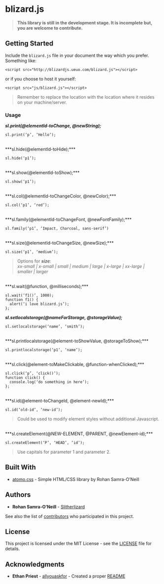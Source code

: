 # blizard.js
> __This library is still in the development stage. It is incomplete but, you are welcome to contribute.__  

## Getting Started

Include the `blizard.js` file in your document the way which you prefer. Something like:  

`<script src="http://blizardjs.ueuo.com/blizard.js"></script>`  

or if you choose to host it yourself:  

`<script src="js/blizard.js"></script>`  
> Remember to replace the location with the location where it resides on your machine/server.

### Usage

***sl.print(@elementId-toChange, @newString);***  

    sl.print(‘p’, ‘Hello’);

<br>
***sl.hide(@elementId-toHide);***  

    sl.hide(‘p1’);

<br>
***sl.show(@elementId-toShow);***  

    sl.show(‘p1’);

<br>
***sl.col(@elementId-toChangeColor, @newColor);***  

    sl.col(‘p1’, ‘red’);

<br>
***sl.family(@elementId-toChangeFont, @newFontFamily);***  

    sl.family(‘p1’, ‘Impact, Charcoal, sans-serif’)

<br>
***sl.size(@elementId-toChangeSize, @newSize);***  

    sl.size(‘p1’, ‘medium’);  
> Options for __*size*__:  
> *xx-small  |  x-small  |  small  |  medium  |  large  |  x-large  |  xx-large  |  smaller  |  larger*  

<br>
***sl.wait(@function, @milliseconds);***  

    sl.wait(‘f1()’, 1000);  
    function f1() {  
      alert(‘i love blizard.js’);  
    };


***sl.setlocalstorage(@nameForStorage, @storageValue);***  

    sl.setlocalstorage(‘name’, ‘smith’);

<br>
***sl.printlocalstorage(@element-toShowValue, @storageToShow);***  

    sl.printlocalstorage(‘p1’, ‘name’);

<br>
***sl.click(@element-toMakeClickable, @function-whenClicked);***  

    sl.click(‘p’, ‘click()’);
    function click() {
      console.log(‘do something in here’);
    };

<br>
***sl.id(@element-toChangeId, @element-newId);***  

    sl.id(‘old-id’, ‘new-id’);
> Could be used to modify element styles without additional Javascript.  

<br>
***sl.createElement(@NEW-ELEMENT, @PARENT, @newElement-id);***  

    sl.createElement(‘P’, ‘HEAD’, ‘id’);
> Use capitals for parameter 1 and parameter 2.

## Built With

* [atomo.css](https://atomo.ueuo.com/) - Simple HTML/CSS library by Rohan Samra-O’Neill

## Authors

* **Rohan Samra-O’Neill** - [Slitherlizard](https://github.com/Slitherlizard/)

See also the list of [contributors](https://github.com/Slitherlizard/blizard.js/blob/master/authors.txt) who participated in this project.

## License

This project is licensed under the MIT License - see the [LICENSE](https://github.com/Slitherlizard/blizard.js/blob/master/LICENSE) file for details.

## Acknowledgments

* **Ethan Priest** - [allyouaskfor](https://github.com/allyouaskfor/) - Created a proper [README](https://github.com/Slitherlizard/blizard.js/blob/master/README.md)
